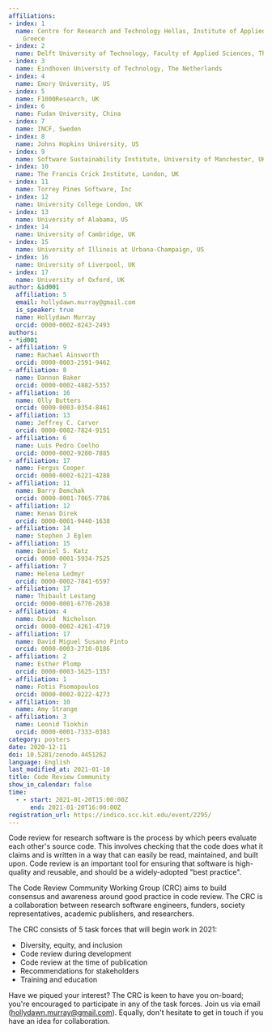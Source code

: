 ```yaml
---
affiliations:
- index: 1
  name: Centre for Research and Technology Hellas, Institute of Applied Biosciences,
    Greece
- index: 2
  name: Delft University of Technology, Faculty of Applied Sciences, The Netherlands
- index: 3
  name: Eindhoven University of Technology, The Netherlands
- index: 4
  name: Emory University, US
- index: 5
  name: F1000Research, UK
- index: 6
  name: Fudan University, China
- index: 7
  name: INCF, Sweden
- index: 8
  name: Johns Hopkins University, US
- index: 9
  name: Software Sustainability Institute, University of Manchester, UK
- index: 10
  name: The Francis Crick Institute, London, UK
- index: 11
  name: Torrey Pines Software, Inc
- index: 12
  name: University College London, UK
- index: 13
  name: University of Alabama, US
- index: 14
  name: University of Cambridge, UK
- index: 15
  name: University of Illinois at Urbana-Champaign, US
- index: 16
  name: University of Liverpool, UK
- index: 17
  name: University of Oxford, UK
author: &id001
  affiliation: 5
  email: hollydawn.murray@gmail.com
  is_speaker: true
  name: Hollydawn Murray
  orcid: 0000-0002-8243-2493
authors:
- *id001
- affiliation: 9
  name: Rachael Ainsworth
  orcid: 0000-0003-2591-9462
- affiliation: 8
  name: Dannon Baker
  orcid: 0000-0002-4882-5357
- affiliation: 16
  name: Olly Butters
  orcid: 0000-0003-0354-8461
- affiliation: 13
  name: Jeffrey C. Carver
  orcid: 0000-0002-7824-9151
- affiliation: 6
  name: Luis Pedro Coelho
  orcid: 0000-0002-9280-7885
- affiliation: 17
  name: Fergus Cooper
  orcid: 0000-0002-6221-4288
- affiliation: 11
  name: Barry Demchak
  orcid: 0000-0001-7065-7786
- affiliation: 12
  name: Kenan Direk
  orcid: 0000-0001-9440-1638
- affiliation: 14
  name: Stephen J Eglen
- affiliation: 15
  name: Daniel S. Katz
  orcid: 0000-0001-5934-7525
- affiliation: 7
  name: Helena Ledmyr
  orcid: 0000-0002-7841-6597
- affiliation: 17
  name: Thibault Lestang
  orcid: 0000-0001-6770-2638
- affiliation: 4
  name: David  Nicholson
  orcid: 0000-0002-4261-4719
- affiliation: 17
  name: David Miguel Susano Pinto
  orcid: 0000-0003-2710-0186
- affiliation: 2
  name: Esther Plomp
  orcid: 0000-0003-3625-1357
- affiliation: 1
  name: Fotis Psomopoulos
  orcid: 0000-0002-0222-4273
- affiliation: 10
  name: Amy Strange
- affiliation: 3
  name: Leonid Tiokhin
  orcid: 0000-0001-7333-0383
category: posters
date: 2020-12-11
doi: 10.5281/zenodo.4451262
language: English
last_modified_at: 2021-01-10
title: Code Review Community
show_in_calendar: false
time:
  - - start: 2021-01-20T15:00:00Z
      end: 2021-01-20T16:00:00Z
registration_url: https://indico.scc.kit.edu/event/2295/
---
```


Code review for research software is the process by which peers evaluate each other's source code. This involves checking that the code does what it claims and is written in a way that can easily be read, maintained, and built upon. Code review is an important tool for ensuring that software is high-quality and reusable, and should be a widely-adopted "best practice".

The Code Review Community Working Group (CRC) aims to build consensus and awareness around good practice in code review. The CRC is a collaboration between research software engineers, funders, society representatives, academic publishers, and researchers.

The CRC consists of 5 task forces that will begin work in 2021:

* Diversity, equity, and inclusion
* Code review during development
* Code review at the time of publication
* Recommendations for stakeholders
* Training and education

Have we piqued your interest? The CRC is keen to have you on-board; you're encouraged to participate in any of the task forces. Join us via email ([hollydawn.murray@gmail.com](mailto:hollydawn.murray@gmail.com)). Equally, don't hesitate to get in touch if you have an idea for collaboration.